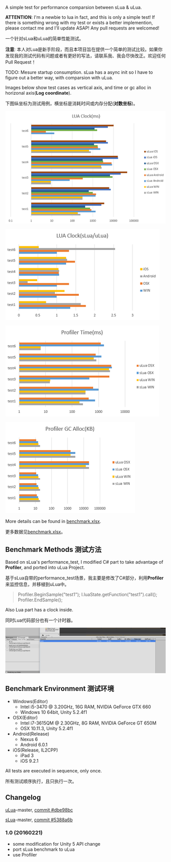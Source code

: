 A simple test for performance comparsion between sLua & uLua.

**ATTENTION**: I'm a newbie to lua in fact, and this is only a simple test! If there is something wrong with my test or exists a better implemention, please contact me and I'll update ASAP! Any pull requests are welcomed!

一个针对sLua和uLua的简单性能测试。

**注意**: 本人对Lua是新手阶段，而且本项目旨在提供一个简单的测试比较。如果你发现我的测试代码有问题或者有更好的写法，请联系我、我会尽快改正。欢迎任何Pull Request！

TODO: Mesure startup consumption. sLua has a async init so I have to figure out a better way, with comparsion with uLua.

Images below show test cases as vertical axis, and time or gc alloc in horizonal axis(**Log coordinate**).

下图纵坐标为测试用例，横坐标是消耗时间或内存分配(**对数坐标**)。

![lua_clock](images/lua_clock.png)

![lua_clock_comp](images/lua_clock_comp.png)

![profiler_time](images/profiler_time.png)

![profiler_gc](images/profiler_gc.png)

More details can be found in [benchmark.xlsx](benchmark.xlsx).

更多数据见[benchmark.xlsx](benchmark.xlsx)。

## Benchmark Methods 测试方法

Based on sLua's performance_test, I modified C# part to take advantage of **Profiler**, and ported into uLua Project.

基于sLua自带的performance_test场景，我主要是修改了C#部分，利用**Profiler**来监控信息，并移植到uLua中。

>	Profiler.BeginSample("test1");
>	l.luaState.getFunction("test1").call();
>	Profiler.EndSample();

Also Lua part has a clock inside.

同时Lua代码部分也有一个计时器。

![profiler](images/profiler.png)

## Benchmark Environment 测试环境

- Windows(Editor)
	- Intel i5-3470 @ 3.20GHz, 16G RAM, NVIDIA GeForce GTX 660
	- Windows 10 64bit, Unity 5.2.4f1
- OSX(Editor)
	- Intel i7-3615QM @ 2.30GHz, 8G RAM, NVIDIA GeForce GT 650M
	- OSX 10.11.3, Unity 5.2.4f1
- Android(Release)
	- Nexus 6
	- Android 6.0.1
- iOS(Release, IL2CPP)
	- iPad 3
	- iOS 9.2.1

All tests are executed in sequence, only once.

所有测试顺序执行，且只执行一次。

## Changelog

[uLua](https://github.com/jarjin/uLua)-master, [commit #dbe98bc](https://github.com/jarjin/uLua/commit/dbe98bce0a3fd169935617dec9e9fe129de8832b)

[sLua](https://github.com/pangweiwei/slua/commits/master)-master, [commit #5388a6b](https://github.com/pangweiwei/slua/commit/5388a6b5acd4b7d09704806a770267ec00d6773d)

### 1.0 (20160221)

- some modification for Unity 5 API change
- port sLua benchmark to uLua
- use Profiler